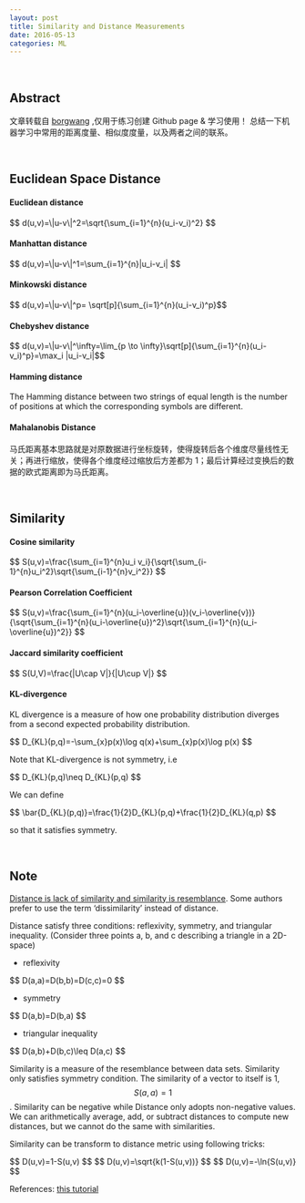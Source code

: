 ```yaml
---
layout: post
title: Similarity and Distance Measurements
date: 2016-05-13
categories: ML
---
```


<br>

## Abstract
文章转载自 [borgwang](https://github.com/borgwang/borgwang.github.io) ,仅用于练习创建 Github page & 学习使用！
总结一下机器学习中常用的距离度量、相似度度量，以及两者之间的联系。

<br>

## Euclidean Space Distance

#### Euclidean distance

<!--START formula-->
  <div class="formula">
    $$ d(u,v)=\|u-v\|^2=\sqrt{\sum_{i=1}^{n}(u_i-v_i)^2} $$
  </div>
<!--END formula-->

#### Manhattan distance

<!--START formula-->
  <div class="formula">
    $$ d(u,v)=\|u-v\|^1=\sum_{i=1}^{n}|u_i-v_i| $$
  </div>
<!--END formula-->

#### Minkowski distance

<!--START formula-->
  <div class="formula">
    $$ d(u,v)=\|u-v\|^p= \sqrt[p]{\sum_{i=1}^{n}(u_i-v_i)^p}$$
  </div>
<!--END formula-->

#### Chebyshev distance

<!--START formula-->
  <div class="formula">
    $$ d(u,v)=\|u-v\|^\infty=\lim_{p \to \infty}\sqrt[p]{\sum_{i=1}^{n}(u_i-v_i)^p}=\max_i |u_i-v_i|$$
  </div>
<!--END formula-->

#### Hamming distance
The Hamming distance between two strings of equal length is the number of positions at which the corresponding symbols are different.

#### Mahalanobis Distance
马氏距离基本思路就是对原数据进行坐标旋转，使得旋转后各个维度尽量线性无关；再进行缩放，使得各个维度经过缩放后方差都为 1；最后计算经过变换后的数据的欧式距离即为马氏距离。

<br>

## Similarity

#### Cosine similarity

<!--START formula-->
  <div class="formula">
    $$ S(u,v)=\frac{\sum_{i=1}^{n}u_i v_i}{\sqrt{\sum_{i-1}^{n}u_i^2}\sqrt{\sum_{i-1}^{n}v_i^2}} $$
  </div>
<!--END formula-->

#### Pearson Correlation Coefficient

<!--START formula-->
  <div class="formula">
    $$ S(u,v)=\frac{\sum_{i=1}^{n}(u_i-\overline{u})(v_i-\overline{v})}{\sqrt{\sum_{i=1}^{n}(u_i-\overline{u})^2}\sqrt{\sum_{i=1}^{n}(u_i-\overline{u})^2}} $$
  </div>
<!--END formula-->

#### Jaccard similarity coefficient

<!--START formula-->
  <div class="formula">
    $$ S(U,V)=\frac{|U\cap V|}{|U\cup V|} $$
  </div>
<!--END formula-->

#### KL-divergence
KL divergence is a measure of how one probability distribution diverges from a second expected probability distribution.

<!--START formula-->
  <div class="formula">
    $$ D_{KL}(p,q)=-\sum_{x}p(x)\log q(x)+\sum_{x}p(x)\log p(x) $$
  </div>
<!--END formula-->

Note that KL-divergence is not symmetry, i.e

<!--START formula-->
  <div class="formula">
    $$ D_{KL}(p,q)\neq D_{KL}(p,q) $$
  </div>
<!--END formula-->

We can define

<!--START formula-->
  <div class="formula">
    $$ \bar{D_{KL}(p,q)}=\frac{1}{2}D_{KL}(p,q)+\frac{1}{2}D_{KL}(q,p) $$
  </div>
<!--END formula-->

so that it satisfies symmetry.

<br>

## Note

<u>Distance is lack of similarity and similarity is resemblance</u>. Some authors prefer to use the term ‘dissimilarity’ instead of distance.

Distance satisfy three conditions: reflexivity, symmetry, and
triangular inequality.
(Consider three points a, b, and c describing a triangle in a 2D-space)
- reflexivity

<!--START formula-->
  <div class="formula">
    $$ D(a,a)=D(b,b)=D(c,c)=0 $$
  </div>
<!--END formula-->

- symmetry

<!--START formula-->
  <div class="formula">
    $$ D(a,b)=D(b,a) $$
  </div>
<!--END formula-->

- triangular inequality

<!--START formula-->
  <div class="formula">
    $$ D(a,b)+D(b,c)\leq D(a,c) $$
  </div>
<!--END formula-->

Similarity is a measure of the resemblance between data sets.
Similarity only satisfies symmetry condition. The similarity of a vector to itself is 1, $$ S(a, a)=1 $$. Similarity can be negative while Distance only adopts non-negative values.
We can arithmetically average, add, or subtract
distances to compute new distances, but we cannot do the same with similarities.

Similarity can be transform to distance metric using following tricks:

<!--START formula-->
  <div class="formula">
    $$ D(u,v)=1-S(u,v) $$
    $$ D(u,v)=\sqrt{k(1-S(u,v))} $$
    $$ D(u,v)=-\ln{S(u,v)} $$
  </div>
<!--END formula-->

References: [this tutorial](http://www.minerazzi.com/tutorials/distance-similarity-tutorial.pdf)

<br><br>
